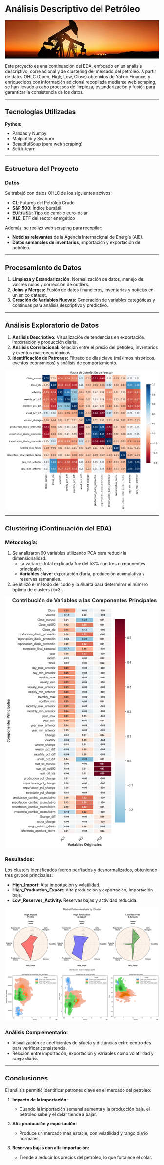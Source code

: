 # Análisis Descriptivo del Petróleo  
![Crude](https://github.com/Arnaud-Chafai/EDA-CL/blob/main/Screenshots/crude%20oil.jpg)  

Este proyecto es una continuación del EDA, enfocado en un análisis descriptivo, correlacional y de clustering del mercado del petróleo. A partir de datos OHLC (Open, High, Low, Close) obtenidos de Yahoo Finance, y enriquecidos con información adicional recopilada mediante web scraping, se han llevado a cabo procesos de limpieza, estandarización y fusión para garantizar la consistencia de los datos.

---

## Tecnologías Utilizadas  
**Python:**  
- Pandas y Numpy  
- Matplotlib y Seaborn  
- BeautifulSoup (para web scraping)  
- Scikit-learn  

---

## Estructura del Proyecto  

### Datos:  
Se trabajó con datos OHLC de los siguientes activos:  
- **CL**: Futuros del Petróleo Crudo  
- **S&P 500**: Índice bursátil  
- **EUR/USD**: Tipo de cambio euro-dólar  
- **XLE**: ETF del sector energético  

Además, se realizó web scraping para recopilar:  
- **Noticias relevantes** de la Agencia Internacional de Energía (AIE).  
- **Datos semanales de inventarios**, importación y exportación de petróleo.  

---

## Procesamiento de Datos  

1. **Limpieza y Estandarización:** Normalización de datos, manejo de valores nulos y corrección de outliers.  
2. **Joins y Merges:** Fusión de datos financieros, inventarios y noticias en un único dataset.  
3. **Creación de Variables Nuevas:** Generación de variables categóricas y continuas para análisis descriptivo y predictivo.  

---

## Análisis Exploratorio de Datos  

1. **Análisis Descriptivo:** Visualización de tendencias en exportación, importación y producción diaria.  
2. **Análisis Correlacional:** Relación entre el precio del petróleo, inventarios y eventos macroeconómicos.  
3. **Identificación de Patrones:** Filtrado de días clave (máximos históricos, eventos económicos) y análisis de comportamiento.

![Crude](https://github.com/Arnaud-Chafai/EDA-CL/blob/main/Screenshots/Matriz.png)  

---

## Clustering (Continuación del EDA)  
### Metodología:  
1. Se analizaron 60 variables utilizando PCA para reducir la dimensionalidad.  
   - La varianza total explicada fue del 53% con tres componentes principales.  
   - **Variables clave:** exportación diaria, producción acumulativa y reservas semanales.  
2. Se utilizó el método del codo y la silueta para determinar el número óptimo de clusters (k=3).


![Crude](https://github.com/Arnaud-Chafai/EDA-CL/blob/main/Screenshots/Contribucion_PCA.png) 

### Resultados:  
Los clusters identificados fueron perfilados y desnormalizados, obteniendo tres grupos principales:  
- **High_Import:** Alta importación y volatilidad.  
- **High_Production_Export:** Alta producción y exportación; importación baja.  
- **Low_Reserves_Activity:** Reservas bajas y actividad reducida.  

![Crude](https://github.com/Arnaud-Chafai/EDA-CL/blob/main/Screenshots/Perfilado.png)
![Crude](https://github.com/Arnaud-Chafai/EDA-CL/blob/main/Screenshots/Densidad.png)  

### Análisis Complementario:  
- Visualización de coeficientes de silueta y distancias entre centroides para verificar consistencia.  
- Relación entre importación, exportación y variables como volatilidad y rango diario.  


---

## Conclusiones  

El análisis permitió identificar patrones clave en el mercado del petróleo:  
1. **Impacto de la importación:**  
   - Cuando la importación semanal aumenta y la producción baja, el petróleo sube y el dólar tiende a bajar.  

2. **Alta producción y exportación:**  
   - Produce un mercado más estable, con volatilidad y rango diario normales.  

3. **Reservas bajas con alta importación:**  
   - Tiende a reducir los precios del petróleo, lo que fortalece el dólar.  

 

